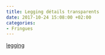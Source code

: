 ```yaml
---
title: Legging détails transparents
date: 2017-10-24 15:08:00 +02:00
categories:
- Fringues
---
```


[legging](https://www.oysho.com/fr/sport/pantalons/leggings-bloc-de-couleur-et-motifs-transparents-c1469136p101070884.html?typeCategory=0)